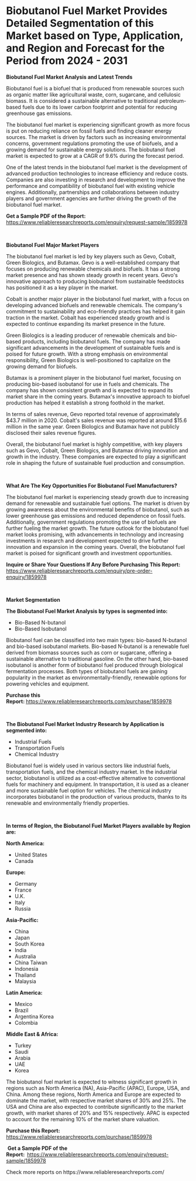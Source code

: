 <p><h1>Biobutanol Fuel Market Provides Detailed Segmentation of this Market based on Type, Application, and Region and Forecast for the Period from 2024 - 2031</h1></p><p><strong>Biobutanol Fuel Market Analysis and Latest Trends</strong></p>
<p><p>Biobutanol fuel is a biofuel that is produced from renewable sources such as organic matter like agricultural waste, corn, sugarcane, and cellulosic biomass. It is considered a sustainable alternative to traditional petroleum-based fuels due to its lower carbon footprint and potential for reducing greenhouse gas emissions.</p><p>The biobutanol fuel market is experiencing significant growth as more focus is put on reducing reliance on fossil fuels and finding cleaner energy sources. The market is driven by factors such as increasing environmental concerns, government regulations promoting the use of biofuels, and a growing demand for sustainable energy solutions. The biobutanol fuel market is expected to grow at a CAGR of 9.6% during the forecast period.</p><p>One of the latest trends in the biobutanol fuel market is the development of advanced production technologies to increase efficiency and reduce costs. Companies are also investing in research and development to improve the performance and compatibility of biobutanol fuel with existing vehicle engines. Additionally, partnerships and collaborations between industry players and government agencies are further driving the growth of the biobutanol fuel market.</p></p>
<p><strong>Get a Sample PDF of the Report:&nbsp;</strong> <a href="https://www.reliableresearchreports.com/enquiry/request-sample/1859978">https://www.reliableresearchreports.com/enquiry/request-sample/1859978</a></p>
<p>&nbsp;</p>
<p><strong>Biobutanol Fuel Major Market Players</strong></p>
<p><p>The biobutanol fuel market is led by key players such as Gevo, Cobalt, Green Biologics, and Butamax. Gevo is a well-established company that focuses on producing renewable chemicals and biofuels. It has a strong market presence and has shown steady growth in recent years. Gevo's innovative approach to producing biobutanol from sustainable feedstocks has positioned it as a key player in the market.</p><p>Cobalt is another major player in the biobutanol fuel market, with a focus on developing advanced biofuels and renewable chemicals. The company's commitment to sustainability and eco-friendly practices has helped it gain traction in the market. Cobalt has experienced steady growth and is expected to continue expanding its market presence in the future.</p><p>Green Biologics is a leading producer of renewable chemicals and bio-based products, including biobutanol fuels. The company has made significant advancements in the development of sustainable fuels and is poised for future growth. With a strong emphasis on environmental responsibility, Green Biologics is well-positioned to capitalize on the growing demand for biofuels.</p><p>Butamax is a prominent player in the biobutanol fuel market, focusing on producing bio-based isobutanol for use in fuels and chemicals. The company has shown consistent growth and is expected to expand its market share in the coming years. Butamax's innovative approach to biofuel production has helped it establish a strong foothold in the market.</p><p>In terms of sales revenue, Gevo reported total revenue of approximately $43.7 million in 2020. Cobalt's sales revenue was reported at around $15.6 million in the same year. Green Biologics and Butamax have not publicly disclosed their sales revenue figures.</p><p>Overall, the biobutanol fuel market is highly competitive, with key players such as Gevo, Cobalt, Green Biologics, and Butamax driving innovation and growth in the industry. These companies are expected to play a significant role in shaping the future of sustainable fuel production and consumption.</p></p>
<p>&nbsp;</p>
<p><strong>What Are The Key Opportunities For Biobutanol Fuel Manufacturers?</strong></p>
<p><p>The biobutanol fuel market is experiencing steady growth due to increasing demand for renewable and sustainable fuel options. The market is driven by growing awareness about the environmental benefits of biobutanol, such as lower greenhouse gas emissions and reduced dependence on fossil fuels. Additionally, government regulations promoting the use of biofuels are further fueling the market growth. The future outlook for the biobutanol fuel market looks promising, with advancements in technology and increasing investments in research and development expected to drive further innovation and expansion in the coming years. Overall, the biobutanol fuel market is poised for significant growth and investment opportunities.</p></p>
<p><strong>Inquire or Share Your Questions If Any Before Purchasing This Report:</strong> <a href="https://www.reliableresearchreports.com/enquiry/pre-order-enquiry/1859978">https://www.reliableresearchreports.com/enquiry/pre-order-enquiry/1859978</a></p>
<p>&nbsp;</p>
<p><strong>Market Segmentation</strong></p>
<p><strong>The Biobutanol Fuel Market Analysis by types is segmented into:</strong></p>
<p><ul><li>Bio-Based N-butanol</li><li>Bio-Based Isobutanol</li></ul></p>
<p><p>Biobutanol fuel can be classified into two main types: bio-based N-butanol and bio-based isobutanol markets. Bio-based N-butanol is a renewable fuel derived from biomass sources such as corn or sugarcane, offering a sustainable alternative to traditional gasoline. On the other hand, bio-based isobutanol is another form of biobutanol fuel produced through biological fermentation processes. Both types of biobutanol fuels are gaining popularity in the market as environmentally-friendly, renewable options for powering vehicles and equipment.</p></p>
<p><strong>Purchase this Report:&nbsp;</strong><a href="https://www.reliableresearchreports.com/purchase/1859978">https://www.reliableresearchreports.com/purchase/1859978</a></p>
<p>&nbsp;</p>
<p><strong>The Biobutanol Fuel Market Industry Research by Application is segmented into:</strong></p>
<p><ul><li>Industrial Fuels</li><li>Transportation Fuels</li><li>Chemical Industry</li></ul></p>
<p><p>Biobutanol fuel is widely used in various sectors like industrial fuels, transportation fuels, and the chemical industry market. In the industrial sector, biobutanol is utilized as a cost-effective alternative to conventional fuels for machinery and equipment. In transportation, it is used as a cleaner and more sustainable fuel option for vehicles. The chemical industry incorporates biobutanol in the production of various products, thanks to its renewable and environmentally friendly properties.</p></p>
<p>&nbsp;</p>
<p><strong>In terms of Region, the Biobutanol Fuel Market Players available by Region are:</strong></p>
<p>
    <p> <strong> North America: </strong>
        <ul>
            <li>United States</li>
            <li>Canada</li>
        </ul>
        </p> 
    <p> <strong> Europe: </strong>
        <ul>
            <li>Germany</li>
            <li>France</li>
            <li>U.K.</li>
            <li>Italy</li>
            <li>Russia</li>
        </ul>
        </p> 
    <p> <strong> Asia-Pacific: </strong>
        <ul>
            <li>China</li>
            <li>Japan</li>
            <li>South Korea</li>
            <li>India</li>
            <li>Australia</li>
            <li>China Taiwan</li>
            <li>Indonesia</li>
            <li>Thailand</li>
            <li>Malaysia</li>
        </ul>
        </p> 
    <p> <strong> Latin America: </strong>
        <ul>
            <li>Mexico</li>
            <li>Brazil</li>
            <li>Argentina Korea</li>
            <li>Colombia</li>
        </ul>
        </p> 
    <p> <strong> Middle East & Africa: </strong>
        <ul>
            <li>Turkey</li>
            <li>Saudi</li>
            <li>Arabia</li>
            <li>UAE</li>
            <li>Korea</li>
        </ul>
    </p>
    </p>
<p><p>The biobutanol fuel market is expected to witness significant growth in regions such as North America (NA), Asia-Pacific (APAC), Europe, USA, and China. Among these regions, North America and Europe are expected to dominate the market, with respective market shares of 30% and 25%. The USA and China are also expected to contribute significantly to the market growth, with market shares of 20% and 15% respectively. APAC is expected to account for the remaining 10% of the market share valuation.</p></p>
<p><strong>Purchase this Report: </strong><a href="https://www.reliableresearchreports.com/purchase/1859978">https://www.reliableresearchreports.com/purchase/1859978</a></p>
<p>&nbsp;<strong>Get a Sample PDF of the Report:&nbsp;&nbsp;</strong><a href="https://www.reliableresearchreports.com/enquiry/request-sample/1859978">https://www.reliableresearchreports.com/enquiry/request-sample/1859978</a></p>
<p><strong></strong></p>
<p>Check more reports on https://www.reliableresearchreports.com/</p>